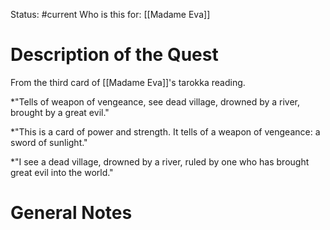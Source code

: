 Status: #current
Who is this for: [[Madame Eva]]

# Description of the Quest
 From the third card of [[Madame Eva]]'s tarokka reading. 

*"Tells of weapon of vengeance, see dead village, drowned by a river, brought by a great evil."

*"This is a card of power and strength. It tells of a weapon of vengeance: a sword of sunlight."

*"I see a dead village, drowned by a river, ruled by one who has brought great evil into the world."

# General Notes
